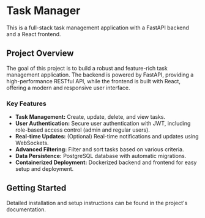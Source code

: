 # Task Manager

This is a full-stack task management application with a FastAPI backend and a React frontend.

## Project Overview

The goal of this project is to build a robust and feature-rich task management application. The backend is powered by FastAPI, providing a high-performance RESTful API, while the frontend is built with React, offering a modern and responsive user interface.

### Key Features

- **Task Management:** Create, update, delete, and view tasks.
- **User Authentication:** Secure user authentication with JWT, including role-based access control (admin and regular users).
- **Real-time Updates:** (Optional) Real-time notifications and updates using WebSockets.
- **Advanced Filtering:** Filter and sort tasks based on various criteria.
- **Data Persistence:** PostgreSQL database with automatic migrations.
- **Containerized Deployment:** Dockerized backend and frontend for easy setup and deployment.

## Getting Started

Detailed installation and setup instructions can be found in the project's documentation.

